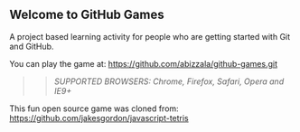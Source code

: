 ## Welcome to GitHub Games

A project based learning activity for people who are getting started with Git and GitHub.

You can play the game at: https://github.com/abizzala/github-games.git

>> _*SUPPORTED BROWSERS*: Chrome, Firefox, Safari, Opera and IE9+_

This fun open source game was cloned from: https://github.com/jakesgordon/javascript-tetris
